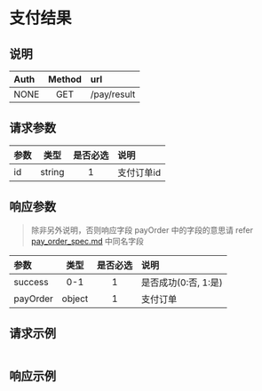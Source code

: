 # 支付结果

## 说明

|  Auth  |  Method  |  url  |
| :----  | :----:   | :---- |
|  NONE  |  GET  |  /pay/result  |

## 请求参数

|  参数  |  类型  |  是否必选  |  说明  |
| :---- | :----: | :----:   | :----  |
| id | string | 1 | 支付订单id |

## 响应参数

> 除非另外说明，否则响应字段 payOrder 中的字段的意思请 refer [pay_order_spec.md](/pay_order_spec.md) 中同名字段

|  参数  |  类型  |  是否必选  |  说明  |
| :---- | :----: | :----:   | :----  |
| success | 0-1 | 1 | 是否成功(0:否, 1:是) |
| payOrder | object | 1 | 支付订单 |


## 请求示例

```

```

## 响应示例

```

```